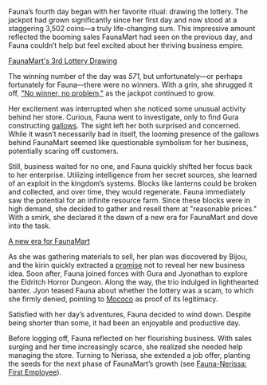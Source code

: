 <!-- title: Ceres Fauna -->
<!-- status: Alive -->

Fauna’s fourth day began with her favorite ritual: drawing the lottery. The jackpot had grown significantly since her first day and now stood at a staggering 3,502 coins—a truly life-changing sum. This impressive amount reflected the booming sales FaunaMart had seen on the previous day, and Fauna couldn’t help but feel excited about her thriving business empire.

[FaunaMart's 3rd Lottery Drawing](#embed:https://www.youtube.com/live/E2JxBxhda9I?t=247)

The winning number of the day was _571_, but unfortunately—or perhaps fortunately for Fauna—there were no winners. With a grin, she shrugged it off, ["No winner, no problem,"](https://www.youtube.com/live/E2JxBxhda9I?feature=shared&t=736) as the jackpot continued to grow.

Her excitement was interrupted when she noticed some unusual activity behind her store. Curious, Fauna went to investigate, only to find Gura constructing [gallows](https://www.youtube.com/live/E2JxBxhda9I?feature=shared&t=767). The sight left her both surprised and concerned. While it wasn’t necessarily bad in itself, the looming presence of the gallows behind FaunaMart seemed like questionable symbolism for her business, potentially scaring off customers.

Still, business waited for no one, and Fauna quickly shifted her focus back to her enterprise. Utilizing intelligence from her secret sources, she learned of an exploit in the kingdom’s systems. Blocks like lanterns could be broken and collected, and over time, they would regenerate. Fauna immediately saw the potential for an infinite resource farm. Since these blocks were in high demand, she decided to gather and resell them at "reasonable prices." With a smirk, she declared it the dawn of a new era for FaunaMart and dove into the task.

[A new era for FaunaMart](#embed:https://www.youtube.com/live/E2JxBxhda9I?t=1010)

As she was gathering materials to sell, her plan was discovered by Bijou, and the kirin quickly extracted a [promise](https://www.youtube.com/live/E2JxBxhda9I?feature=shared&t=1100) not to reveal her new business idea. Soon after, Fauna joined forces with Gura and Jyonathan to explore the Eldritch Horror Dungeon. Along the way, the trio indulged in lighthearted banter. Jyon teased Fauna about whether the lottery was a scam, to which she firmly denied, pointing to [Mococo](https://www.youtube.com/live/E2JxBxhda9I?feature=shared&t=1621) as proof of its legitimacy.

Satisfied with her day’s adventures, Fauna decided to wind down. Despite being shorter than some, it had been an enjoyable and productive day.

Before logging off, Fauna reflected on her flourishing business. With sales surging and her time increasingly scarce, she realized she needed help managing the store. Turning to Nerissa, she extended a job offer, planting the seeds for the next phase of FaunaMart’s growth (see [Fauna-Nerissa: First Employee](#edge:fauna-nerissa)).
